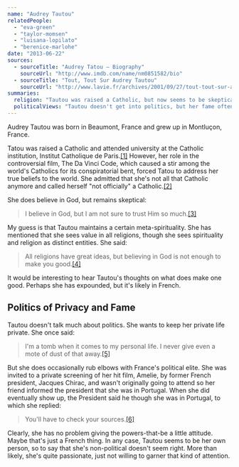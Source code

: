 ```yaml
---
name: "Audrey Tautou"
relatedPeople:
  - "eva-green"
  - "taylor-momsen"
  - "luisana-lopilato"
  - "berenice-marlohe"
date: "2013-06-22"
sources:
  - sourceTitle: "Audrey Tatou – Biography"
    sourceUrl: "http://www.imdb.com/name/nm0851582/bio"
  - sourceTitle: "Tout, Tout Sur Audrey Tautou"
    sourceUrl: "http://www.lavie.fr/archives/2001/09/27/tout-tout-sur-audrey-tautou,3743303.php"
summaries:
  religion: "Tautou was raised a Catholic, but now seems to be skeptical of religion despite professing a belief in God."
  politicalViews: "Tautou doesn't get into politics, but her fame often has her running in circles with France's politicians, with whom she doesn't seem to be impressed."
---
```


Audrey Tautou was born in Beaumont, France and grew up in Montluçon, France.

Tatou was raised a Catholic and attended university at the Catholic institution, Institut Catholique de Paris.<a class="source-citation" href="#http%3A%2F%2Fwww.imdb.com%2Fname%2Fnm0851582%2Fbio" title="Audrey Tautou – Biography">[1]</a> However, her role in the controversial film, The Da Vinci Code, which caused a stir among the world's Catholics for its conspiratorial bent, forced Tatou to address her true beliefs to the world. She admitted that she's not all that Catholic anymore and called herself "not officially" a Catholic.<a class="source-citation" href="#http%3A%2F%2Fwww.imdb.com%2Fname%2Fnm0851582%2Fbio" title="Audrey Tatou – Biography">[2]</a>

She does believe in God, but remains skeptical:

>I believe in God, but I am not sure to trust Him so much.<a class="source-citation" href="#http%3A%2F%2Fwww.imdb.com%2Fname%2Fnm0851582%2Fbio" title="Audrey Tatou – Biography">[3]</a>

My guess is that Tautou maintains a certain meta-spirituality. She has mentioned that she sees value in all religions, though she sees spirituality and religion as distinct entities. She said:

>All religions have great ideas, but believing in God is not enough to make you good.<a class="source-citation" href="#http%3A%2F%2Fwww.lavie.fr%2Farchives%2F2001%2F09%2F27%2Ftout-tout-sur-audrey-tautou%2C3743303.php" title="Tout, Tout Sur Audrey Tautou">[4]</a>

It would be interesting to hear Tautou's thoughts on what does make one good. Perhaps she has expounded, but it's likely in French.


## Politics of Privacy and Fame

Tautou doesn't talk much about politics. She wants to keep her private life private. She once said:

>I'm a tomb when it comes to my personal life. I never give even a mote of dust of that away.<a class="source-citation" href="#http%3A%2F%2Fwww.imdb.com%2Fname%2Fnm0851582%2Fbio" title="Audrey Tatou – Biography">[5]</a>

But she does occasionally rub elbows with France's political elite. She was invited to a private screening of her hit film, Amelie, by former French president, Jacques Chirac, and wasn't originally going to attend so her friend informed the president that she was in Portugal. When she did eventually show up, the President said he though she was in Portugal, to which she replied:

>You'll have to check your sources.<a class="source-citation" href="#http%3A%2F%2Fwww.imdb.com%2Fname%2Fnm0851582%2Fbio" title="Audrey Tatou – Biography">[6]</a>

Clearly, she has no problem giving the powers-that-be a little attitude. Maybe that's just a French thing. In any case, Tautou seems to be her own person, so to say that she's non-political doesn't seem right. More than likely, she's quite passionate, just not willing to garner that kind of attention.